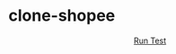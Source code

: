 # clone-shopee

<p align="center">
  <a href="https://ntdat104.github.io/clone-shopee/">Run Test</a>
</p>
